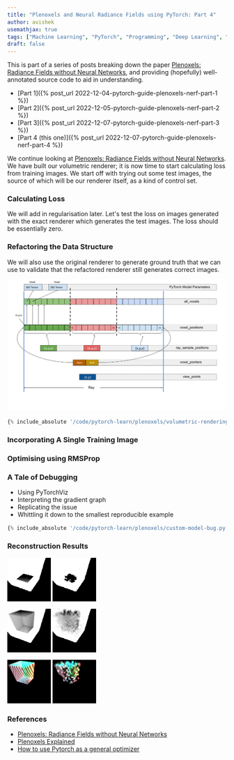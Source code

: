 ```yaml
---
title: "Plenoxels and Neural Radiance Fields using PyTorch: Part 4"
author: avishek
usemathjax: true
tags: ["Machine Learning", "PyTorch", "Programming", "Deep Learning", "Neural Radiance Fields", "Machine Vision"]
draft: false
---
```


This is part of a series of posts breaking down the paper [Plenoxels: Radiance Fields without Neural Networks](https://arxiv.org/abs/2112.05131), and providing (hopefully) well-annotated source code to aid in understanding.

- [Part 1]({% post_url 2022-12-04-pytorch-guide-plenoxels-nerf-part-1 %})
- [Part 2]({% post_url 2022-12-05-pytorch-guide-plenoxels-nerf-part-2 %})
- [Part 3]({% post_url 2022-12-07-pytorch-guide-plenoxels-nerf-part-3 %})
- [Part 4 (this one)]({% post_url 2022-12-07-pytorch-guide-plenoxels-nerf-part-4 %})

We continue looking at [Plenoxels: Radiance Fields without Neural Networks](https://arxiv.org/abs/2112.05131). We have built our volumetric renderer; it is now time to start calculating loss from training images. We start off with trying out some test images, the source of which will be our renderer itself, as a kind of control set.

### Calculating Loss

We will add in regularisation later. Let's test the loss on images generated with the exact renderer which generates the test images. The loss should be essentially zero.

### Refactoring the Data Structure
We will also use the original renderer to generate ground truth that we can use to validate that the refactored renderer still generates correct images.

![Plenoxels Data Structure](/assets/images/plenoxels-data-structures.png)

```python
{% include_absolute '/code/pytorch-learn/plenoxels/volumetric-rendering-with-loss-interpolating.py' %}
```

### Incorporating A Single Training Image

### Optimising using RMSProp

### A Tale of Debugging

- Using PyTorchViz
- Interpreting the gradient graph
- Replicating the issue
- Whittling it down to the smallest reproducible example

```python
{% include_absolute '/code/pytorch-learn/plenoxels/custom-model-bug.py' %}
```


### Reconstruction Results

![Plenoxels Flat Surface Training Image](/assets/images/plenoxels-flat-surface-training.png)
![Plenoxels Flat Surface 5 Epochs 1 Image](/assets/images/plenoxel-flat-surface-1-image-5-epochs.png)

![Plenoxels Cube Image](/assets/images/plenoxels-cube-training.png)
![Plenoxels Cube 5 Epochs 1 Image](/assets/images/plenoxels-cube-5-epochs-1-image.png)

![Plenoxels Multicoloured Cube Image](/assets/images/plenoxels-multicoloured-cube-training.png)
![Plenoxels Multicoloured Cube 15 Epochs 1 Image](/assets/images/plenoxels-multicoloured-cube-1-image-15-epochs.png)

### References

- [Plenoxels: Radiance Fields without Neural Networks](https://arxiv.org/abs/2112.05131)
- [Plenoxels Explained](https://deeprender.ai/blog/plenoxels-radiance-fields-without-neural-networks)
- [How to use Pytorch as a general optimizer](https://towardsdatascience.com/how-to-use-pytorch-as-a-general-optimizer-a91cbf72a7fb)
